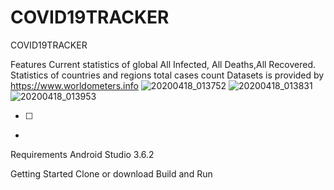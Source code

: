 # COVID19TRACKER 
COVID19TRACKER

Features Current statistics of global All Infected, All Deaths,All Recovered. Statistics
of countries and regions total cases count Datasets is provided by https://www.worldometers.info
![20200418_013752](https://user-images.githubusercontent.com/54172252/79610581-6e6b2280-8116-11ea-8828-47862e90bf30.jpg)
![20200418_013831](https://user-images.githubusercontent.com/54172252/79610586-70cd7c80-8116-11ea-8c10-e78bab659113.jpg)
![20200418_013953](https://user-images.githubusercontent.com/54172252/79610589-71fea980-8116-11ea-928e-f5a359548bf7.jpg)

- [ ] 

- 

Requirements Android Studio 3.6.2

Getting Started Clone or download Build and Run
